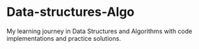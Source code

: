 # Data-structures-Algo
My learning journey in Data Structures and Algorithms with code implementations and practice solutions.
